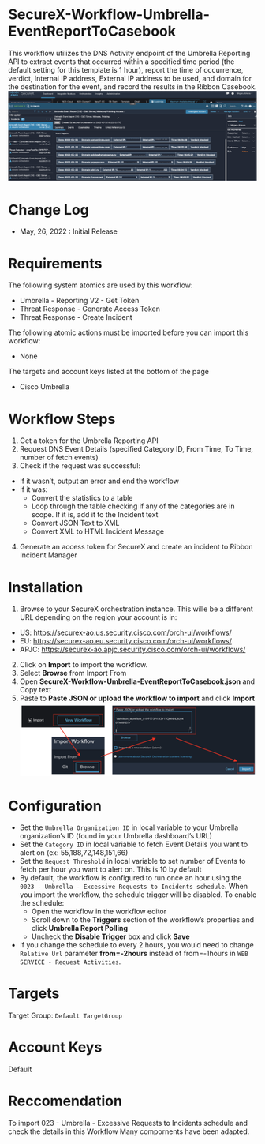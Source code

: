 # SecureX-Workflow-Umbrella-EventReportToCasebook
This workflow utilizes the DNS Activity endpoint of the Umbrella Reporting API to extract events that occurred within a specified time period (the default setting for this template is 1 hour), report the time of occurrence, verdict, Internal IP address, External IP address to be used, and domain for the destination for the event, and record the results in the Ribbon Casebook.
![workflow](img/workflow.png "workflow")

# Change Log
- May, 26, 2022 : Initial Release

# Requirements
The following system atomics are used by this workflow:
- Umbrella - Reporting V2 - Get Token
- Threat Response - Generate Access Token
- Threat Response - Create Incident

The following atomic actions must be imported before you can import this workflow:
- None

The targets and account keys listed at the bottom of the page
- Cisco Umbrella

# Workflow Steps
1. Get a token for the Umbrella Reporting API
2. Request DNS Event Details (specified Category ID, From Time, To Time, number of fetch events)
3. Check if the request was successful:
 - If it wasn’t, output an error and end the workflow
 - If it was:
   - Convert the statistics to a table
   - Loop through the table checking if any of the categories are in scope. If it is, add it to the Incident text
   - Convert JSON Text to XML
   - Convert XML to HTML Incident Message
4. Generate an access token for SecureX and create an incident to Ribbon Incident Manager

# Installation
1. Browse to your SecureX orchestration instance. This wille be a different URL depending on the region your account is in:
 - US: https://securex-ao.us.security.cisco.com/orch-ui/workflows/
 - EU: https://securex-ao.eu.security.cisco.com/orch-ui/workflows/
 - APJC: https://securex-ao.apjc.security.cisco.com/orch-ui/workflows/
2. Click on **Import** to import the workflow.
3. Select **Browse** from Import From
4. Open **SecureX-Workflow-Umbrella-EventReportToCasebook.json** and Copy text
5. Paste to **Paste JSON or upload the workflow to import** and click **Import**
![install](img/install.png "install")

# Configuration
- Set the `Umbrella Organization ID` in local variable to your Umbrella organization’s ID (found in your Umbrella dashboard’s URL)
- Set the `Category ID` in local variable to fetch Event Details you want to alert on (ex: 55,188,72,148,151,66)
- Set the `Request Threshold` in local variable to set number of Events to fetch  per hour you want to alert on. This is 10 by default
- By default, the workflow is configured to run once an hour using the `0023 - Umbrella - Excessive Requests to Incidents schedule`. When you import the workflow, the schedule trigger will be disabled. To enable the schedule:
  - Open the workflow in the workflow editor
  - Scroll down to the **Triggers** section of the workflow’s properties and click **Umbrella Report Polling**
  - Uncheck the **Disable Trigger** box and click **Save**
- If you change the schedule to every 2 hours, you would need to change `Relative Url` parameter  **from=-2hours** instead of from=-1hours in `WEB SERVICE - Request Activities`.

# Targets
Target Group: `Default TargetGroup`

# Account Keys
Default

# Reccomendation
To import 023 - Umbrella - Excessive Requests to Incidents schedule and check the details in this Workflow
Many compornents have been adapted.
